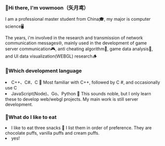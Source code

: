 <h3>🌙Hi there, I'm vowmoon（矢月鸢）</h3>
<p>I am a professional master student from China🎓, my major is computer science🖥️</p>
<p>The years, i'm involved in the research and transmission of network communication messages🌐, mainly used in the development of game server communication🎮, anti cheating algorithm👾, game data analysis🎲, and UI data visualization(WEBGL) research🪵</p>
<h3>🍉Which development language</h3>
<li>C++、C#、C 🍉 Most familiar with C++, followed by C #, and occasionally use C</li>
<li>JavaScript(Node)、Go、Python 🍉 This sounds noble, but I only learn these to develop web/webgl projects. My main work is still server development.</li>
<h3>🥞What do I like to eat</h3>
<li>I like to eat three snacks 🥞 I list them in order of preference. They are chocolate puffs, vanilla puffs and cream puffs.</li>
<li>yes!</li>
